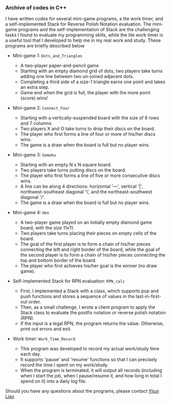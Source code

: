 ### Archive of codes in C++
 
I have written codes for several mini-game programs, a lite work timer, and a self-implemented Stack for Reverse Polish Notation evaluation. The mini-game programs and the self-implementation of Stack are the challenging tasks I found to evaluate my programming skills, while the lite work timer is a useful tool that I developed to help me in my real work and study. These programs are briefly described below

+ Mini-game 1: ```Dots_and_Triangles```
  + A two-player paper-and-pencil game
  + Starting with an empty diamond grid of dots, two players take turns adding one line between two un-joined adjacent dots.
  + Completing a third side of a size-1 triangle earns one point and takes an extra step.
  + Game end when the grid is full, the player with the more point (score) wins!

+ Mini-game 2: ```Connect_Four```
  + Starting with a vertically-suspended board with the size of 6 rows and 7 columns.
  + Two players X and O take turns to drop their discs on the board.
  + The player who first forms a line of four or more of his/her discs wins.
  + The game is a draw when the board is full but no player wins.
    
+ Mini-game 3: ```Gomoku```
  + Starting with an empty N x N square board.
  + Two players take turns putting discs on the board.
  + The player who first forms a line of five or more consecutive discs wins.
  + A line can be along 4 directions: horizontal '—', vertical '|', northwest-southeast diagonal '\\', and the northeast-southwest diagonal '/'.
  + The game is a draw when the board is full but no player wins.
    
+ Mini-game 4: ```Hex```
  + A two-player game played on an initially empty diamond game board, with the size 11x11.
  + Two players take turns placing their pieces on empty cells of the board.
  + The goal of the first player is to form a chain of his/her pieces connecting the left and right border of the board, while the goal of the second player is to form a chain of his/her pieces connecting the top and bottom border of the board.
  + The player who first achieves his/her goal is the winner (no draw game).
    
+ Self-implemented Stack for RPN evaluation: ```RPN_calc```
  + First, I implemented a Stack with a class, which supports pop and push functions and stores a sequence of values in the last-in-first-out order.
  + Then, as a small challenge, I wrote a client program to apply the Stack class to evaluate the postfix notation or reverse polish notation (RPN).
  + If the input is a legal RPN, the program returns the value. Otherwise, print out errors and exit.
    
+ Work timer: ```Work_Time_Record```
  + This program was developed to record my actual work/study time each day.
  + It supports 'pause' and 'resume' functions so that I can precisely record the time I spent on my work/study.
  + When the program is terminated, it will output all records (including when I start the job, when I pause/resume it, and how long in total I spend on it) into a daily log file.

Should you have any questions about the programs, please contact [Yijun Liao](yijun8909@gmail.com)
